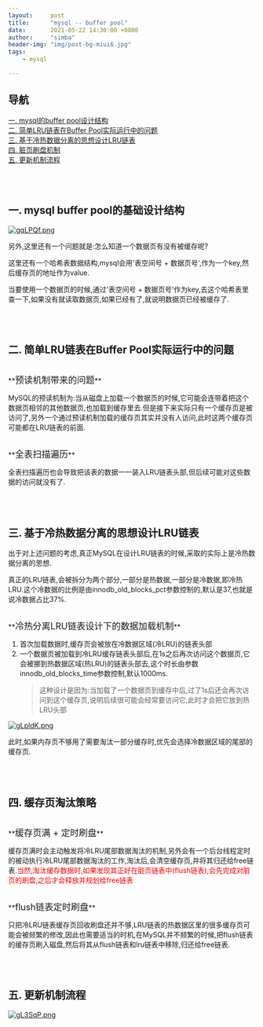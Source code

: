 ```yaml
---
layout:     post
title:      "mysql -- buffer pool"
date:       2021-05-22 14:30:00 +0800
author:     "simba"
header-img: "img/post-bg-miui6.jpg"
tags:
    - mysql

---
```







## 导航
[一. mysql的buffer pool设计结构](#jump1)
<br>
[二. 简单LRU链表在Buffer Pool实际运行中的问题](#jump2)
<br>
[三. 基于冷热数据分离的思想设计LRU链表](#jump3)
<br>
[四. 脏页刷盘机制](#jump4)
<br>
[五. 更新机制流程](#jump5)
<br>








<br><br>
## <span id="jump1">一. mysql buffer pool的基础设计结构</span>

[![gqLPQf.png](https://z3.ax1x.com/2021/05/22/gqLPQf.png)](https://imgtu.com/i/gqLPQf)


另外,这里还有一个问题就是:怎么知道一个数据页有没有被缓存呢?<br>

这里还有一个哈希表数据结构,mysql会用'表空间号 + 数据页号',作为一个key,然后缓存页的地址作为value.<br>

当要使用一个数据页的时候,通过'表空间号 + 数据页号'作为key,去这个哈希表里查一下,如果没有就读取数据页,如果已经有了,就说明数据页已经被缓存了.<br>



<br><br>
## <span id="jump2">二. 简单LRU链表在Buffer Pool实际运行中的问题</span>

<br>
**<font size="4">预读机制带来的问题</font>** <br>

MySQL的预读机制为:当从磁盘上加载一个数据页的时候,它可能会连带着把这个数据页相邻的其他数据页,也加载到缓存里去.但是接下来实际只有一个缓存页是被访问了,另外一个通过预读机制加载的缓存页其实并没有人访问,此时这两个缓存页可能都在LRU链表的前面.<br>


<br>
**<font size="4">全表扫描遍历</font>** <br>

全表扫描遍历也会导致把该表的数据一一装入LRU链表头部,但后续可能对这些数据的访问就没有了.<br>



<br><br>
## <span id="jump3">三. 基于冷热数据分离的思想设计LRU链表</span>

出于对上述问题的考虑,真正MySQL在设计LRU链表的时候,采取的实际上是冷热数据分离的思想.<br>

真正的LRU链表,会被拆分为两个部分,一部分是热数据,一部分是冷数据,即冷热LRU.这个冷数据的比例是由innodb_old_blocks_pct参数控制的,默认是37,也就是说冷数据占比37%.<br>


<br>
**<font size="4">冷热分离LRU链表设计下的数据加载机制</font>**<br>

1. 首次加载数据时,缓存页会被放在冷数据区域(冷LRU)的链表头部
2. 一个数据页被加载到冷LRU缓存链表头部后,在1s之后再次访问这个数据页,它会被挪到热数据区域(热LRU)的链表头部去,这个时长由参数innodb_old_blocks_time参数控制,默认1000ms.
	> 这种设计是因为:当加载了一个数据页到缓存中后,过了1s后还会再次访问到这个缓存页,说明后续很可能会经常要访问它,此时才会把它放到热LRU头部

[![gLpldK.png](https://z3.ax1x.com/2021/05/22/gLpldK.png)](https://imgtu.com/i/gLpldK)

此时,如果内存页不够用了需要淘汰一部分缓存时,优先会选择冷数据区域的尾部的缓存页.<br>



<br><br>
## <span id="jump4">四. 缓存页淘汰策略</span>

<br>
**<font size="4">缓存页满 + 定时刷盘</font>** <br>

缓存页满时会主动触发将冷LRU尾部数据淘汰的机制,另外会有一个后台线程定时的被动执行冷LRU尾部数据淘汰的工作,淘汰后,会清空缓存页,并将其归还给free链表.<font color="red">当然,淘汰缓存数据时,如果发现其正好在脏页链表中(flush链表),会先完成对脏页的刷盘,之后才会释放并规划给free链表</font>


<br>
**<font size="4">flush链表定时刷盘</font>** <br>

只把冷LRU链表缓存页回收刷盘还并不够,LRU链表的热数据区里的很多缓存页可能会被频繁的修改,因此也需要适当的时机,在MySQL并不频繁的时候,把flush链表的缓存页刷入磁盘,然后将其从flush链表和lru链表中移除,归还给free链表.<br>



<br><br>
## <span id="jump5">五. 更新机制流程</span>

[![gL3SqP.png](https://z3.ax1x.com/2021/05/22/gL3SqP.png)](https://imgtu.com/i/gL3SqP)